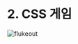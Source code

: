 # 2. CSS 게임

![flukeout](https://user-images.githubusercontent.com/37824335/112594335-1e2f3100-8e4c-11eb-8ee9-ab92c0a496f7.png)
